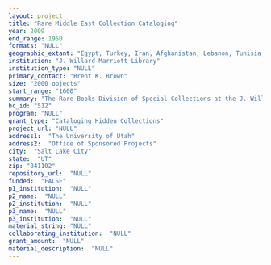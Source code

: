 ```yaml
--- 
layout: project 
title: "Rare Middle East Collection Cataloging"
year: 2009
end_range: 1950
formats: "NULL"
geographic_extant: "Egypt, Turkey, Iran, Afghanistan, Lebanon, Tunisia, Iraq, and other Middle Eastern and North African countries"
institution: "J. Willard Marriott Library"
institution_type: "NULL"
primary_contact: "Brent K. Brown"
size: "2000 objects"
start_range: "1600"
summary: "The Rare Books Division of Special Collections at the J. Willard Marriott Library holds a large collection of rare, fragile print material from the Middle East, mostly in Arabic, but also in Ottoman Turkish, Farsi, Pashto, and Urdu. The materials cover a broad range of topics including history, politics, religion (Islam, Sufism, Christianity), grammar, philosophy, medicine, zoology, poetry, jurisprudence, and others. The materials span a period from ca. 1600 to ca. 1950 CE. They were published in Egypt, Turkey, Iran, Afghanistan, Lebanon, Tunisia, Iraq and other Middle Eastern and North African countries. Approximately 5,000 of these pieces have no or inadequate catalog records. Of these, approximately 2,000 pieces need OCLC records. This collection provides important primary source material for the study of Middle Eastern culture and society, particularly because it is held in the U.S. A brief, random survey of these pieces showed that six out of the 12 reviewed did not have OCLC entries from the U.S. The collection was acquired over several years by Dr. Aziz S. Atiya, founder of the University of Utah’s Middle East Center in 1959 and, in 1960, the Middle East Library, a division of the Marriott Library, which currently holds over 150,000 items."
hc_id: "512"
program: "NULL"
grant_type: "Cataloging Hidden Collections"
project_url: "NULL"
address1:  "The University of Utah"
address2:  "Office of Sponsored Projects"
city:  "Salt Lake City"
state:  "UT"
zip: "841102"
repository_url:  "NULL"
funded:  "FALSE"
p1_institution:  "NULL"
p2_name:  "NULL"
p2_institution:  "NULL"
p3_name:  "NULL"
p3_institution:  "NULL"
material_string: "NULL"
collaborating_institution:  "NULL"
grant_amount:  "NULL"
material_description:  "NULL"
---
```

